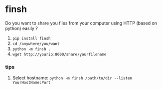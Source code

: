 # finsh
Do you want to share you files from your computer using HTTP (based on python) easily ?

1) `pip install finsh`
2) `cd /anywhere/you/want`
3) `python -m finsh .`
4) `wget http://yourip:8000/share/yourfilename`

### tips
1) Select hostname: `python -m finsh /path/to/dir --listen YourHostName:Port`
